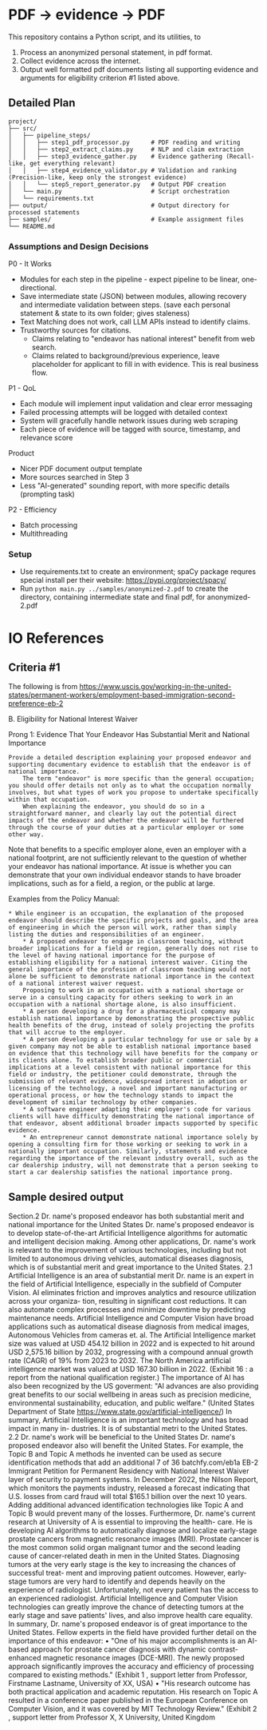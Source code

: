 # PDF -> evidence -> PDF
This repository contains a Python script, and its utilities, to 
1) Process an anonymized personal statement, in pdf format.
2) Collect evidence across the internet.
3) Output well formatted pdf documents listing all supporting evidence and arguments for eligibility criterion #1 listed above.

## Detailed Plan

```
project/
├── src/
│   ├── pipeline_steps/
│   │   ├── step1_pdf_processor.py      # PDF reading and writing
│   │   ├── step2_extract_claims.py     # NLP and claim extraction
│   │   ├── step3_evidence_gather.py    # Evidence gathering (Recall-like, get everything relevant)
│   │   ├── step4_evidence_validator.py # Validation and ranking (Precision-like, keep only the strongest evidence)
│   │   └── step5_report_generator.py   # Output PDF creation
│   └── main.py                         # Script orchestration
│   └── requirements.txt
├── output/                             # Output directory for processed statements
├── samples/                            # Example assignment files
└── README.md
```

### Assumptions and Design Decisions
P0 - It Works
* Modules for each step in the pipeline - expect pipeline to be linear, one-directional.
* Save intermediate state (JSON) between modules, allowing recovery and intermediate validation between steps. (save each personal statement & state to its own folder; gives staleness)
* Text Matching does not work, call LLM APIs instead to identify claims.
* Trustworthy sources for citations.
    * Claims relating to "endeavor has national interest" benefit from web search.
    * Claims related to background/previous experience, leave placeholder for applicant to fill in with evidence. This is real business flow.

P1 - QoL
* Each module will implement input validation and clear error messaging
* Failed processing attempts will be logged with detailed context
* System will gracefully handle network issues during web scraping
* Each piece of evidence will be tagged with source, timestamp, and relevance score

Product
* Nicer PDF document output template
* More sources searched in Step 3
* Less "AI-generated" sounding report, with more specific details (prompting task)

P2 - Efficiency
* Batch processing
* Multithreading

### Setup
* Use requirements.txt to create an environment; spaCy package requres special install per their website: https://pypi.org/project/spacy/
* Run `python main.py ../samples/anonymized-2.pdf` to create the directory, containing intermediate state and final pdf, for anonymized-2.pdf

# IO References

## Criteria #1
The following is from https://www.uscis.gov/working-in-the-united-states/permanent-workers/employment-based-immigration-second-preference-eb-2

B. Eligibility for National Interest Waiver

Prong 1: Evidence That Your Endeavor Has Substantial Merit and National Importance

    Provide a detailed description explaining your proposed endeavor and supporting documentary evidence to establish that the endeavor is of national importance.
        The term "endeavor" is more specific than the general occupation; you should offer details not only as to what the occupation normally involves, but what types of work you propose to undertake specifically within that occupation.
        When explaining the endeavor, you should do so in a straightforward manner, and clearly lay out the potential direct impacts of the endeavor and whether the endeavor will be furthered through the course of your duties at a particular employer or some other way.

Note that benefits to a specific employer alone, even an employer with a national footprint, are not sufficiently relevant to the question of whether your endeavor has national importance. At issue is whether you can demonstrate that your own individual endeavor stands to have broader implications, such as for a field, a region, or the public at large.

Examples from the Policy Manual:

    * While engineer is an occupation, the explanation of the proposed endeavor should describe the specific projects and goals, and the area of engineering in which the person will work, rather than simply listing the duties and responsibilities of an engineer.
        * A proposed endeavor to engage in classroom teaching, without broader implications for a field or region, generally does not rise to the level of having national importance for the purpose of establishing eligibility for a national interest waiver. Citing the general importance of the profession of classroom teaching would not alone be sufficient to demonstrate national importance in the context of a national interest waiver request.
        Proposing to work in an occupation with a national shortage or serve in a consulting capacity for others seeking to work in an occupation with a national shortage alone, is also insufficient.
        * A person developing a drug for a pharmaceutical company may establish national importance by demonstrating the prospective public health benefits of the drug, instead of solely projecting the profits that will accrue to the employer.
        * A person developing a particular technology for use or sale by a given company may not be able to establish national importance based on evidence that this technology will have benefits for the company or its clients alone. To establish broader public or commercial implications at a level consistent with national importance for this field or industry, the petitioner could demonstrate, through the submission of relevant evidence, widespread interest in adoption or licensing of the technology, a novel and important manufacturing or operational process, or how the technology stands to impact the development of similar technology by other companies.
        * A software engineer adapting their employer's code for various clients will have difficulty demonstrating the national importance of that endeavor, absent additional broader impacts supported by specific evidence.
        * An entrepreneur cannot demonstrate national importance solely by opening a consulting firm for those working or seeking to work in a nationally important occupation. Similarly, statements and evidence regarding the importance of the relevant industry overall, such as the car dealership industry, will not demonstrate that a person seeking to start a car dealership satisfies the national importance prong.

## Sample desired output

Section.2 Dr. name's proposed endeavor has both substantial merit and national
importance for the United States
Dr. name's proposed endeavor is to develop state-of-the-art Artificial Intelligence algorithms for
automatic and intelligent decision making. Among other applications, Dr. name's work is relevant to
the improvement of various technologies, including but not limited to autonomous driving vehicles,
automatical diseases diagnosis, which is of substantial merit and great importance to the United
States.
2.1 Artificial Intelligence is an area of substantial merit
Dr. name is an expert in the field of Artificial Intelligence, especially in the subfield of Computer
Vision. AI eliminates friction and improves analytics and resource utilization across your organiza-
tion, resulting in significant cost reductions. It can also automate complex processes and minimize
downtime by predicting maintenance needs. Artificial Intelligence and Computer Vision have broad
applications such as automatical disease diagnosis from medical images, Autonomous Vehicles from
cameras et. al.
The Artificial Intelligence market size was valued at USD 454.12 billion in 2022 and is expected to
hit around USD 2,575.16 billion by 2032, progressing with a compound annual growth rate (CAGR)
of 19% from 2023 to 2032. The North America artificial intelligence market was valued at USD
167.30 billion in 2022. (Exhibit 16 : a report from the national qualification register.)
The importance of AI has also been recognized by the US goverment:
"AI advances are also providing great benefits to our social wellbeing in areas such as
precision medicine, environmental sustainability, education, and public welfare." (United
States Department of State https://www.state.gov/artificial-intelligence/)
In summary, Artificial Intelligence is an important technology and has broad impact in many in-
dustries. It is of substantial metri to the United States.
2.2 Dr. name's work will be beneficial to the United States
Dr. name's proposed endeavor also will benefit the United States. For example, the Topic B and
Topic A methods he invented can be used as secure identification methods that add an additional
7 of 36
batchfy.com/eb1a
EB-2 Immigrant Petition for Permanent Residency with National Interest Waiver
layer of security to payment systems. In December 2022, the Nilson Report, which monitors the
payments industry, released a forecast indicating that U.S. losses from card fraud will total $165.1
billion over the next 10 years. Adding additional advanced identification technologies like Topic A
and Topic B would prevent many of the losses.
Furthermore, Dr. name's current research at University of A is essential to improving the health-
care. He is developing AI algorithms to automatically diagnose and localize early-stage prostate
cancers from magnetic resonance images (MRI). Prostate cancer is the most common solid organ
malignant tumor and the second leading cause of cancer-related death in men in the United States.
Diagnosing tumors at the very early stage is the key to increasing the chances of successful treat-
ment and improving patient outcomes. However, early-stage tumors are very hard to identify and
depends heavily on the experience of radiologist. Unfortunately, not every patient has the access
to an experienced radiologist. Artificial Intelligence and Computer Vision technologies can greatly
improve the chance of detecting tumors at the early stage and save patients' lives, and also improve
health care equality. In summary, Dr. name's proposed endeavor is of great importance to the
United States. Fellow experts in the field have provided further detail on the importance of this
endeavor:
• "One of his major accomplishments is an AI-based approach for prostate cancer diagnosis
with dynamic contrast-enhanced magnetic resonance images (DCE-MRI). The newly proposed
approach significantly improves the accuracy and efficiency of processing compared to existing
methods." (Exhibit 1 , support letter from Professor, Firstname Lastname, University of XX,
USA)
• "His research outcome has both practical application and academic reputation. His research
on Topic A resulted in a conference paper published in the European Conference on Computer
Vision, and it was covered by MIT Technology Review." (Exhibit 2 , support letter from
Professor X, X University, United Kingdom

